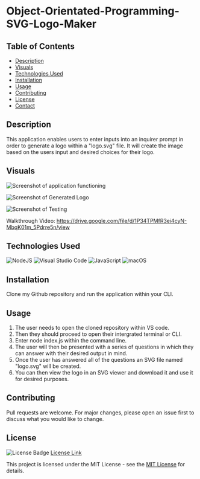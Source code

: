 # Object-Orientated-Programming-SVG-Logo-Maker

## Table of Contents

* [Description](#description)
* [Visuals](#visuals)
* [Technologies Used](#technologies-used)
* [Installation](#installation)
* [Usage](#usage)
* [Contributing](#contributing)
* [License](#license)
* [Contact](#contact)

## Description

This application enables users to enter inputs into an inquirer prompt in order to generate a logo within a "logo.svg" file. It will create the image based on the users input and desired choices for their logo. 

## Visuals
![Screenshot of application functioning](<Screenshot 2023-12-04 at 23.03.51.png>)

![Screenshot of Generated Logo](<Screenshot 2023-12-04 at 22.10.32.png>)

![Screenshot of Testing](<Screenshot 2023-12-04 at 23.22.30.png>)

Walkthrough Video: https://drive.google.com/file/d/1P34TPMfR3ei4cyN-MbqK01m_5Pdrre5n/view

## Technologies Used

![NodeJS](https://img.shields.io/badge/node.js-6DA55F?style=for-the-badge&logo=node.js&logoColor=white)
![Visual Studio Code](https://img.shields.io/badge/Visual%20Studio%20Code-0078d7.svg?style=for-the-badge&logo=visual-studio-code&logoColor=white)
![JavaScript](https://img.shields.io/badge/javascript-%23323330.svg?style=for-the-badge&logo=javascript&logoColor=%23F7DF1E)
![macOS](https://img.shields.io/badge/mac%20os-000000?style=for-the-badge&logo=macos&logoColor=F0F0F0)

## Installation

Clone my Github repository and run the application within your CLI.

## Usage

1. The user needs to open the cloned repository within VS code.
2. Then they should proceed to open their intergrated terminal or CLI.
3. Enter node index.js within the command line.
4. The user will then be presented with a series of questions in which they can answer with their desired output in mind.
5. Once the user has answered all of the questions an SVG file named "logo.svg" will be created. 
6. You can then view the logo in an SVG viewer and download it and use it for desired purposes. 

## Contributing

Pull requests are welcome. For major changes, please open an issue first
to discuss what you would like to change.


## License

![License Badge](https://img.shields.io/badge/License-MIT-yellow.svg)
[License Link](https://opensource.org/licenses/MIT)

This project is licensed under the MIT License - see the [MIT License](https://opensource.org/licenses/MIT) for details.